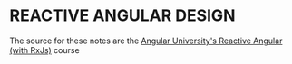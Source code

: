 # REACTIVE ANGULAR DESIGN

The source for these notes are the [Angular University's Reactive Angular (with RxJs)](https://www.udemy.com/course/rxjs-reactive-angular-course) course 
